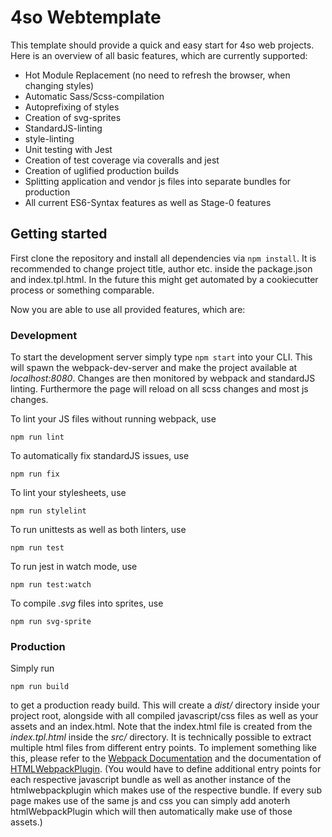 # 4so Webtemplate

This template should provide a quick and easy start for 4so web projects.
Here is an overview of all basic features, which are currently supported:
* Hot Module Replacement (no need to refresh the browser, when changing styles)
* Automatic Sass/Scss-compilation
* Autoprefixing of styles
* Creation of svg-sprites
* StandardJS-linting
* style-linting
* Unit testing with Jest
* Creation of test coverage via coveralls and jest
* Creation of uglified production builds
* Splitting application and vendor js files into separate bundles for production
* All current ES6-Syntax features as well as Stage-0 features


## Getting started

First clone the repository and install all dependencies via `npm install`.
It is recommended to change project title, author etc. inside the package.json and
index.tpl.html. In the future this might get automated by a cookiecutter process or
something comparable.

Now you are able to use all provided features, which are:

### Development
To start the development server simply type
```npm start``` 
into your CLI.
This will spawn the webpack-dev-server and make the project available at
_localhost:8080_. Changes are then monitored by webpack and standardJS linting.
Furthermore the page will reload on all scss changes and most js changes.

To lint your JS files without running webpack, use

```npm run lint```


To automatically fix standardJS issues, use

```npm run fix```


To lint your stylesheets, use

```npm run stylelint```


To run unittests as well as both linters, use

```npm run test```


To run jest in watch mode, use

```npm run test:watch```


To compile _.svg_ files into sprites, use

```npm run svg-sprite```



### Production
Simply run

`npm run build`

to get a production ready build.
This will create a _dist/_ directory inside your project root, alongside
with all compiled javascript/css files as well as your assets and an index.html.
Note that the index.html file is created from the _index.tpl.html_ inside the
_src/_ directory.
It is technically possible to extract multiple html files from different entry points. To implement something like this, please refer to the [Webpack Documentation](https://webpack.js.org/configuration/) and the documentation of [HTMLWebpackPlugin](https://github.com/jantimon/html-webpack-plugin). (You would have to define additional entry points for each respective javascript bundle as well as another instance of the htmlwebpackplugin which makes use of the respective bundle. If every sub page makes use of the same js and css you can simply add anoterh htmlWebpackPlugin which will then automatically make use of those assets.)

